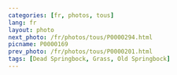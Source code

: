 ```yaml
---
categories: [fr, photos, tous]
lang: fr
layout: photo
next_photo: /fr/photos/tous/P0000294.html
picname: P0000169
prev_photo: /fr/photos/tous/P0000201.html
tags: [Dead Springbock, Grass, Old Springbock]
---
```

